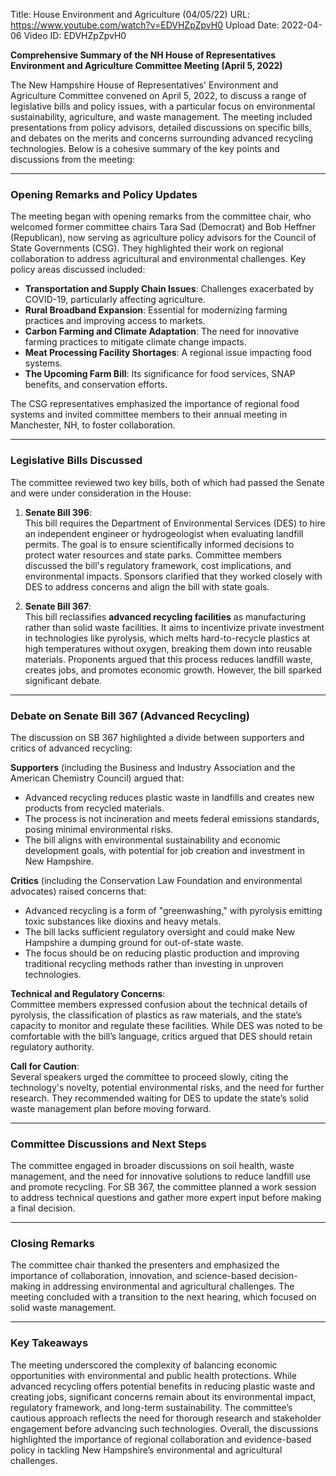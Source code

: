 Title: House Environment and Agriculture (04/05/22)
URL: https://www.youtube.com/watch?v=EDVHZpZpvH0
Upload Date: 2022-04-06
Video ID: EDVHZpZpvH0

**Comprehensive Summary of the NH House of Representatives Environment and Agriculture Committee Meeting (April 5, 2022)**

The New Hampshire House of Representatives' Environment and Agriculture Committee convened on April 5, 2022, to discuss a range of legislative bills and policy issues, with a particular focus on environmental sustainability, agriculture, and waste management. The meeting included presentations from policy advisors, detailed discussions on specific bills, and debates on the merits and concerns surrounding advanced recycling technologies. Below is a cohesive summary of the key points and discussions from the meeting:

---

### **Opening Remarks and Policy Updates**
The meeting began with opening remarks from the committee chair, who welcomed former committee chairs Tara Sad (Democrat) and Bob Heffner (Republican), now serving as agriculture policy advisors for the Council of State Governments (CSG). They highlighted their work on regional collaboration to address agricultural and environmental challenges. Key policy areas discussed included:
- **Transportation and Supply Chain Issues**: Challenges exacerbated by COVID-19, particularly affecting agriculture.
- **Rural Broadband Expansion**: Essential for modernizing farming practices and improving access to markets.
- **Carbon Farming and Climate Adaptation**: The need for innovative farming practices to mitigate climate change impacts.
- **Meat Processing Facility Shortages**: A regional issue impacting food systems.
- **The Upcoming Farm Bill**: Its significance for food services, SNAP benefits, and conservation efforts.

The CSG representatives emphasized the importance of regional food systems and invited committee members to their annual meeting in Manchester, NH, to foster collaboration.

---

### **Legislative Bills Discussed**
The committee reviewed two key bills, both of which had passed the Senate and were under consideration in the House:

1. **Senate Bill 396**:  
   This bill requires the Department of Environmental Services (DES) to hire an independent engineer or hydrogeologist when evaluating landfill permits. The goal is to ensure scientifically informed decisions to protect water resources and state parks. Committee members discussed the bill's regulatory framework, cost implications, and environmental impacts. Sponsors clarified that they worked closely with DES to address concerns and align the bill with state goals.

2. **Senate Bill 367**:  
   This bill reclassifies **advanced recycling facilities** as manufacturing rather than solid waste facilities. It aims to incentivize private investment in technologies like pyrolysis, which melts hard-to-recycle plastics at high temperatures without oxygen, breaking them down into reusable materials. Proponents argued that this process reduces landfill waste, creates jobs, and promotes economic growth. However, the bill sparked significant debate.

---

### **Debate on Senate Bill 367 (Advanced Recycling)**
The discussion on SB 367 highlighted a divide between supporters and critics of advanced recycling:

**Supporters** (including the Business and Industry Association and the American Chemistry Council) argued that:
- Advanced recycling reduces plastic waste in landfills and creates new products from recycled materials.
- The process is not incineration and meets federal emissions standards, posing minimal environmental risks.
- The bill aligns with environmental sustainability and economic development goals, with potential for job creation and investment in New Hampshire.

**Critics** (including the Conservation Law Foundation and environmental advocates) raised concerns that:
- Advanced recycling is a form of "greenwashing," with pyrolysis emitting toxic substances like dioxins and heavy metals.
- The bill lacks sufficient regulatory oversight and could make New Hampshire a dumping ground for out-of-state waste.
- The focus should be on reducing plastic production and improving traditional recycling methods rather than investing in unproven technologies.

**Technical and Regulatory Concerns**:  
Committee members expressed confusion about the technical details of pyrolysis, the classification of plastics as raw materials, and the state’s capacity to monitor and regulate these facilities. While DES was noted to be comfortable with the bill’s language, critics argued that DES should retain regulatory authority.

**Call for Caution**:  
Several speakers urged the committee to proceed slowly, citing the technology's novelty, potential environmental risks, and the need for further research. They recommended waiting for DES to update the state’s solid waste management plan before moving forward.

---

### **Committee Discussions and Next Steps**
The committee engaged in broader discussions on soil health, waste management, and the need for innovative solutions to reduce landfill use and promote recycling. For SB 367, the committee planned a work session to address technical questions and gather more expert input before making a final decision.

---

### **Closing Remarks**
The committee chair thanked the presenters and emphasized the importance of collaboration, innovation, and science-based decision-making in addressing environmental and agricultural challenges. The meeting concluded with a transition to the next hearing, which focused on solid waste management.

---

### **Key Takeaways**
The meeting underscored the complexity of balancing economic opportunities with environmental and public health protections. While advanced recycling offers potential benefits in reducing plastic waste and creating jobs, significant concerns remain about its environmental impact, regulatory framework, and long-term sustainability. The committee’s cautious approach reflects the need for thorough research and stakeholder engagement before advancing such technologies. Overall, the discussions highlighted the importance of regional collaboration and evidence-based policy in tackling New Hampshire’s environmental and agricultural challenges.